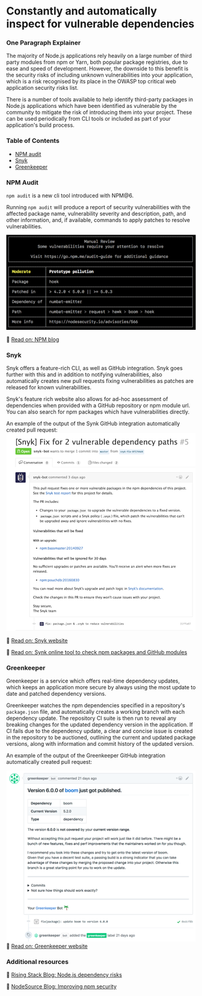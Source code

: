 # Constantly and automatically inspect for vulnerable dependencies

### One Paragraph Explainer

The majority of Node.js applications rely heavily on a large number of third party modules from npm or Yarn, both popular package registries, due to ease and speed of development. However, the downside to this benefit is the security risks of including unknown vulnerabilities into your application, which is a risk recognised by its place in the OWASP top critical web application security risks list.

There is a number of tools available to help identify third-party packages in Node.js applications which have been identified as vulnerable by the community to mitigate the risk of introducing them into your project. These can be used periodically from CLI tools or included as part of your application's build process.

### Table of Contents

- [NPM audit](#npm-audit)
- [Snyk](#snyk)
- [Greenkeeper](#greenkeeper)

### NPM Audit

`npm audit` is a new cli tool introduced with NPM@6. 

Running `npm audit` will produce a report of security vulnerabilities with the affected package name, vulnerability severity and description, path, and other information, and, if available, commands to apply patches to resolve vulnerabilities.

![npm audit example](/assets/images/npm-audit.png)

🔗 [Read on: NPM blog](https://docs.npmjs.com/getting-started/running-a-security-audit)

### Snyk

Snyk offers a feature-rich CLI, as well as GitHub integration. Snyk goes further with this and in addition to notifying vulnerabilities, also automatically creates new pull requests fixing vulnerabilities as patches are released for known vulnerabilities.

Snyk's feature rich website also allows for ad-hoc assessment of dependencies when provided with a GitHub repository or npm module url. You can also search for npm packages which have vulnerabilities directly.

An example of the output of the Synk GitHub integration automatically created pull request:
![synk GitHub example](/assets/images/snyk.png)

🔗 [Read on: Snyk website](https://snyk.io/)

🔗 [Read on: Synk online tool to check npm packages and GitHub modules](https://snyk.io/test)

### Greenkeeper

Greenkeeper is a service which offers real-time dependency updates, which keeps an application more secure by always using the most update to date and patched dependency versions.

Greenkeeper watches the npm dependencies specified in a repository's `package.json` file, and automatically creates a working branch with each dependency update. The repository CI suite is then run to reveal any breaking changes for the updated dependency version in the application. If CI fails due to the dependency update, a clear and concise issue is created in the repository to be auctioned, outlining the current and updated package versions, along with information and commit history of the updated version.

An example of the output of the Greenkeeper GitHub integration automatically created pull request:

![synk github example](/assets/images/greenkeeper.png)
🔗 [Read on: Greenkeeper website](https://greenkeeper.io/)

### Additional resources

🔗 [Rising Stack Blog: Node.js dependency risks](https://blog.risingstack.com/controlling-node-js-security-risk-npm-dependencies/)

🔗 [NodeSource Blog: Improving npm security](https://nodesource.com/blog/how-to-reduce-risk-and-improve-security-around-npm)
